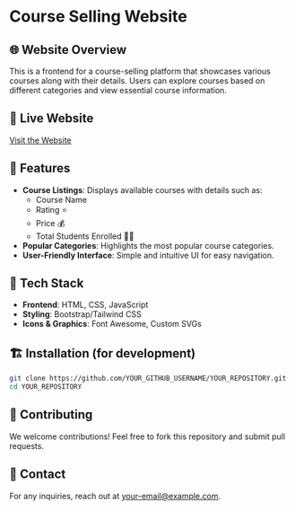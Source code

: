 # Course Selling Website

## 🌐 Website Overview
This is a frontend for a course-selling platform that showcases various courses along with their details. Users can explore courses based on different categories and view essential course information.

## 🔗 Live Website
[Visit the Website](https://vishalthakur18.github.io/Web-Wizardry/)

## 📖 Features
- **Course Listings**: Displays available courses with details such as:
  - Course Name
  - Rating ⭐
  - Price 💰
  - Total Students Enrolled 👨‍🎓
- **Popular Categories**: Highlights the most popular course categories.
- **User-Friendly Interface**: Simple and intuitive UI for easy navigation.

## 🚀 Tech Stack
- **Frontend**: HTML, CSS, JavaScript
- **Styling**: Bootstrap/Tailwind CSS
- **Icons & Graphics**: Font Awesome, Custom SVGs

## 🏗️ Installation (for development)
```sh
git clone https://github.com/YOUR_GITHUB_USERNAME/YOUR_REPOSITORY.git
cd YOUR_REPOSITORY
```

## 🤝 Contributing
We welcome contributions! Feel free to fork this repository and submit pull requests.

## 📧 Contact
For any inquiries, reach out at [your-email@example.com](mailto:work.vishal18@gmail.com).
